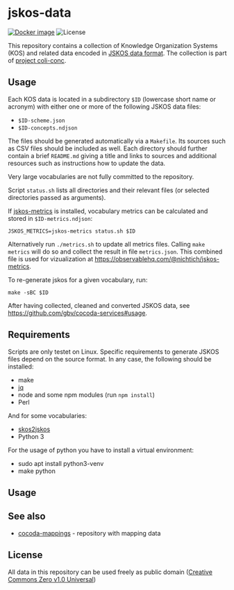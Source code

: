 # jskos-data

[![Docker image](https://github.com/gbv/jskos-data/actions/workflows/docker.yml/badge.svg)](https://github.com/gbv/jskos-data/pkgs/container/jskos-data)
![License](https://img.shields.io/github/license/gbv/jskos-data.svg)

This repository contains a collection of Knowledge Organization Systems (KOS) and related data encoded in [JSKOS data format](https://gbv.github.io/jskos/). The collection is part of [project coli-conc](https://coli-conc.gbv.de/).

## Usage

Each KOS data is located in a subdirectory `$ID` (lowercase short name or acronym) with either one or more of the following JSKOS data files:

* `$ID-scheme.json`
* `$ID-concepts.ndjson`

The files should be generated automatically via a `Makefile`. Its sources such as CSV files should be included as well. Each directory should further contain a brief `README.md` giving a title and links to sources and additional resources such as instructions how to update the data.

Very large vocabularies are not fully committed to the repository.

Script `status.sh` lists all directories and their relevant files (or selected directories passed as arguments).

If [jskos-metrics](https://github.com/gbv/jskos-metrics) is installed, vocabulary metrics can be calculated and stored in `$ID-metrics.ndjson`:

    JSKOS_METRICS=jskos-metrics status.sh $ID

Alternatively run `./metrics.sh` to update all metrics files. Calling `make metrics` will do so and collect the result in file `metrics.json`. This combined file is used for vizualization at <https://observablehq.com/@nichtich/jskos-metrics>.

To re-generate jskos for a given vocabulary, run:

    make -sBC $ID

After having collected, cleaned and converted JSKOS data, see <https://github.com/gbv/cocoda-services#usage>.

## Requirements

Scripts are only testet on Linux. Specific requirements to generate JSKOS files depend on the source format. In any case, the following should be installed:

* make
* [jq](https://stedolan.github.io/jq/)
* node and some npm modules (run `npm install`)
* Perl

And for some vocabularies:

* [skos2jskos](https://metacpan.org/pod/App::skos2jskos)
* Python 3

For the usage of python you have to install a virtual environment:

* sudo apt install python3-venv
* make python

## Usage

## See also

* [cocoda-mappings](https://github.com/gbv/cocoda-mappings/) - repository with mapping data

## License

All data in this repository can be used freely as public domain ([Creative Commons Zero v1.0 Universal](https://creativecommons.org/publicdomain/zero/1.0/))
